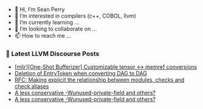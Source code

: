 - 👋 Hi, I’m Sean Perry
- 👀 I’m interested in compilers (c++, COBOL, llvm)
- 🌱 I’m currently learning ...
- 💞️ I’m looking to collaborate on ...
- 📫 How to reach me ...

<!---
s66perry/s66perry is a ✨ special ✨ repository because its `README.md` (this file) appears on your GitHub profile.
You can click the Preview link to take a look at your changes.
--->
### 📕 Latest LLVM Discourse Posts

<!-- DISCOURSE-LLVM:START -->
- [[mlir][One-Shot Bufferizer] Customizable tensor &lt;-&gt; memref conversions](https://discourse.llvm.org/t/mlir-one-shot-bufferizer-customizable-tensor-memref-conversions/76829#post_4)
- [Deletion of EntryToken when converting DAG to DAG](https://discourse.llvm.org/t/deletion-of-entrytoken-when-converting-dag-to-dag/76872#post_7)
- [RFC: Making explicit the relationship between modules, checks and check aliases](https://discourse.llvm.org/t/rfc-making-explicit-the-relationship-between-modules-checks-and-check-aliases/69637#post_9)
- [A less conservative -Wunused-private-field and others?](https://discourse.llvm.org/t/a-less-conservative-wunused-private-field-and-others/76920#post_4)
- [A less conservative -Wunused-private-field and others?](https://discourse.llvm.org/t/a-less-conservative-wunused-private-field-and-others/76920#post_3)
<!-- DISCOURSE-LLVM:END -->
